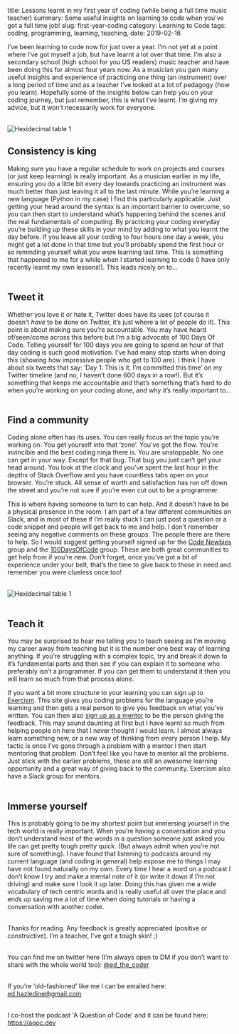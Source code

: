 title: Lessons learnt in my first year of coding (while being a full time music teacher)
summary: Some useful insights on learning to code when you've got a full time job!
slug: first-year-coding
category: Learning to Code
tags: coding, programming, learning, teaching,
date: 2019-02-16

I’ve been learning to code now for just over a year. I’m not yet at a point where I’ve got myself a job, but have learnt a lot over that time. I’m also a secondary school (high school for you US readers) music teacher and have been doing this for almost four years now. As a musician you gain many useful insights and experience of practicing one thing (an instrument) over a long period of time and as a teacher I’ve looked at a lot of pedagogy (how you learn). Hopefully some of the insights below can help you on your coding journey, but just remember, this is what I’ve learnt. I’m giving my advice, but it won’t necessarily work for everyone.  
  
<br />
<img src="{static}/images/learning.jpg" 
     alt="Hexidecimal table 1" 
     style="max-width: 100%;
            width: auto;"
            />
<br />

## Consistency is king

Making sure you have a regular schedule to work on projects and courses (or just keep learning) is really important. As a musician earlier in my life, ensuring you do a little bit every day towards practicing an instrument was much better than just leaving it all to the last minute. While you’re learning a new language (Python in my case) I find this particularly applicable. Just getting your head around the syntax is an important barrier to overcome, so you can then start to understand what’s happening behind the scenes and the real fundamentals of computing. By practicing your coding everyday you’re building up these skills in your mind by adding to what you learnt the day before. If you leave all your coding to four hours one day a week, you might get a lot done in that time but you’ll probably spend the first hour or so reminding yourself what you were learning last time. This is something that happened to me for a while when I started learning to code (I have only recently learnt my own lessons!). This leads nicely on to…  
<br />

## Tweet it

Whether you love it or hate it, Twitter does have its uses (of course it doesn’t _have_ to be done on Twitter, it’s just where a lot of people do it). This point is about making sure you’re accountable. You may have heard of/seen/come across this before but I’m a big advocate of 100 Days Of Code. Telling yourself for 100 days you are going to spend an hour of that day coding is such good motivation. I’ve had many stop starts when doing this (showing how impressive people who get to 100 are). I think I have about six tweets that say: ‘Day 1: This is it, I’m committed this time’ on my Twitter timeline (and no, I haven’t done 600 days in a row!). But it’s something that keeps me accountable and that’s something that’s hard to do when you’re working on your coding alone, and why it’s really important to…  
<br />

## Find a community

Coding alone often has its uses. You can really focus on the topic you’re working on. You get yourself into that ‘zone’. You’ve got the flow. You’re invincible and the best coding ninja there is. You are unstoppable. No one can get in your way. Except for that bug. That bug you just can’t get your head around. You look at the clock and you’ve spent the last hour in the depths of Stack Overflow and you have countless tabs open on your browser. You’re stuck. All sense of worth and satisfaction has run off down the street and you’re not sure if you’re even cut out to be a programmer.

This is where having someone to turn to can help. And it doesn’t have to be a physical presence in the room. I am part of a few different communities on Slack, and in most of these if I’m really stuck I can just post a question or a code snippet and people will get back to me and help. I don’t remember seeing any negative comments on these groups. The people there are there to help. So I would suggest getting yourself signed up for the [Code Newbies](https://codenewbie.slack.com/join/shared_invite/enQtMzAxNTYxMzg0NDMzLWY5ZmQ1NjMxMzU0MmQ0NWY1Yjc1ZTYyODkwMWI4YmU0OWNlODU2ZTQ2Zjg1ZmU2NzA3MGQ5MTNlYjc0MjQzZTI) group and the [100DaysOfCode](https://100xcode.slack.com/join/shared_invite/enQtNDA4MjgzMTY5MTA3LTEyMjBhYzMzYzM5NTFjZDU0MGMxZjA3Zjk5NTVjMTA1ZjRmNDNiMGNiNDIzMjg2Yjk4OTRhZGUwZmJjNDFmY2E) group. These are both great communities to get help from if you’re new. Don’t forget, once you’ve got a bit of experience under your belt, that’s the time to give back to those in need and remember you were clueless once too!

<br />
<img src="{static}/images/community.jpg" 
     alt="Hexidecimal table 1" 
     style="max-width: 100%;
            width: auto;"
            />
<br />
<br />  

## Teach it

You may be surprised to hear me telling you to teach seeing as I’m moving my career away from teaching but it is the number one best way of learning anything. If you’re struggling with a complex topic, try and break it down to it’s fundamental parts and then see if you can explain it to someone who preferably isn’t a programmer. If you can get them to understand it then you will learn so much from that process alone.

If you want a bit more structure to your learning you can sign up to [Exercism](https://exercism.io). This site gives you coding problems for the language you’re learning and then gets a real person to give you feedback on what you’ve written. You can then also [sign up as a mentor](https://exercism.io/mentoring-guide) to be the person giving the feedback. This may sound daunting at first but I have learnt so much from helping people on here that I never thought I would learn. I almost always learn something new, or a new way of thinking from every person I help. My tactic is once I’ve gone through a problem with a mentor I then start mentoring that problem. Don’t feel like you have to mentor all the problems. Just stick with the earlier problems, these are still an awesome learning opportunity and a great way of giving back to the community. Exercism also have a Slack group for mentors.  
<br />  

## Immerse yourself

This is probably going to be my shortest point but immersing yourself in the tech world is really important. When you’re having a conversation and you don’t understand most of the words in a question someone just asked you life can get pretty tough pretty quick. (But always admit when you’re not sure of something). I have found that listening to podcasts around my current language (and coding in general) help expose me to things I may have not found naturally on my own. Every time I hear a word on a podcast I don’t know I try and make a mental note of it (or write it down if I’m not driving) and make sure I look it up later. Doing this has given me a wide vocabulary of tech centric words and is really useful all over the place and ends up saving me a lot of time when doing tutorials or having a conversation with another coder.  
<br />

Thanks for reading. Any feedback is greatly appreciated (positive or constructive). I’m a teacher, I’ve got a tough skin! ;)  
<br />
  
You can find me on twitter here (I’m always open to DM if you don’t want to share with the whole world too): [@ed_the_coder](https://twitter.com/ed_the_coder)  
<br />

If you’re ‘old-fashioned’ like me I can be emailed here: <ed.hazledine@gmail.com>  
<br />

I co-host the podcast 'A Question of Code' and it can be found here: <https://aqoc.dev>
